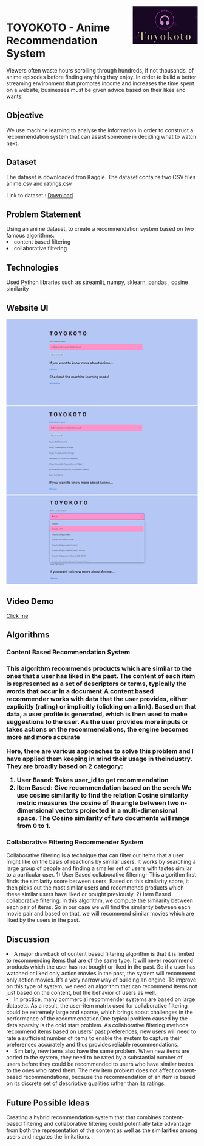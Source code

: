 <a href="https://myanimelist.net/">
    <img src="https://github.com/Anushka-Gamad/Microsoft-Engage-22/blob/main/images/Logo1.png" alt="toyokoto" title="toyokoto" align="right" height="100" />
</a>

# TOYOKOTO - Anime Recommendation System
Viewers often waste hours scrolling through hundreds, if not thousands, of anime episodes before finding anything they enjoy. In order to build a better streaming environment that promotes income and increases the time spent on a website, businesses must be given advice based on their likes and wants.


<h2>Objective</h2>
We use machine learning to analyse the information in order to construct a recommendation system that can assist someone in deciding what to watch next.

<h2>Dataset</h2>
The dataset is downloaded fron Kaggle. The dataset contains two CSV files anime.csv and ratings.csv 
<p>Link to dataset : <a href="https://www.kaggle.com/datasets/CooperUnion/anime-recommendations-database">Download</a></p>

<h2>Problem Statement</h2>
Using an anime dataset, to create a recommendation system based on two famous algorithms:
<li>content based filtering </li>
<li>collaborative filtering</li>

<h2>Technologies</h2>
Used Python libraries such as streamlit, numpy, sklearn, pandas , cosine similarity

<h2>Website UI</h2>
<img src="https://github.com/Anushka-Gamad/Microsoft-Engage-22/blob/main/images/image1.png" alt="toyokoto" title="image1" align="centre"/>
<img src="https://github.com/Anushka-Gamad/Microsoft-Engage-22/blob/main/images/image2.png" alt="toyokoto" title="image2" align="centre"/>
<img src="https://github.com/Anushka-Gamad/Microsoft-Engage-22/blob/main/images/image3.png" alt="toyokoto" title="image3" align="centre"/>

<h2>Video Demo</h2>
<a href="">Click me</a>

<h2>Algorithms</h2>
<h3>Content Based Recommendation System<h3>
This algorithm recommends products which are similar to the ones that a user has liked in the past. The content of each
item is represented as a set of descriptors or terms, typically the words that occur in a document.A content based recommender
works with data that the user provides, either explicitly (rating) or implicitly (clicking on a link). Based on that data, a user profile is
generated, which is then used to make suggestions to the user. As the user provides more inputs or takes actions on the
recommendations, the engine becomes more and more accurate
    
Here, there are various approaches to solve this problem and I have applied them keeping in mind their usage in theindustry.
They are broadly based on 2 category:
1) User Based: Takes user_id to get recommendation
2) Item Based: Give recommendation based on the serch
We use cosine similarity to find the relation
Cosine similarity metric measures the cosine of the angle between two n-dimensional vectors projected in a
multi-dimensional space. The Cosine similarity of two documents will range from 0 to 1.

 <h3>Collaborative Filtering Recommender System</h3>
Collaborative filtering is a technique that can filter out items that a user might like on the basis of reactions by similar users. It works by
searching a large group of people and finding a smaller set of users with tastes similar to a particular user.
1) User Based collaborative filtering- This algorithm first finds the similarity score between users. Based on this
similarity score, it then picks out the most similar users and recommends products which these similar users have liked
or bought previously.
2) Item Based collaborative filtering: In this algorithm, we compute the similarity between each pair of items. So in our
case we will find the similarity between each movie pair and based on that, we will recommend similar movies which
are liked by the users in the past.

  
 <h2>Discussion</h2>
<li>A major drawback of content based filtering algorithm is that it is limited to recommending items that are of the same type. It will never
recommend products which the user has not bought or liked in the past. So if a user has watched or liked only action movies in
the past, the system will recommend only action movies. It’s a very narrow way of building an engine.
To improve on this type of system, we need an algorithm that can recommend items not just based on the content, but the
  behavior of users as well.</li>
<li>In practice, many commercial recommender systems are based on large datasets. As a result, the user-item matrix used
for collaborative filtering could be extremely large and sparse, which brings about challenges in the performance of the
recommendation.One typical problem caused by the data sparsity is the cold start problem. As collaborative filtering
methods recommend items based on users' past preferences, new users will need to rate a sufficient number of items to
enable the system to capture their preferences accurately and thus provides reliable recommendations.</li>
<li>Similarly, new items also have the same problem. When new items are added to the system, they need to be rated by a
substantial number of users before they could be recommended to users who have similar tastes to the ones who
rated them. The new item problem does not affect content-based recommendations, because the recommendation of
  an item is based on its discrete set of descriptive qualities rather than its ratings.</li>
  
  
 
  <h2>Future Possible Ideas</h2>
Creating a hybrid recommendation system that that combines content-based filtering and collaborative filtering could
potentially take advantage from both the representation of the content as well as the similarities among users and
negates the limitations.
